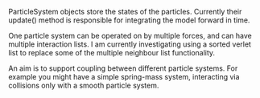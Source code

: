 ParticleSystem objects store the states of the particles. Currently their update() method is responsible for integrating the model forward in time.

One particle system can be operated on by multiple forces, and can have multiple interaction lists. I am currently investigating using a sorted verlet list to replace
some of the multiple neighbour list functionality.

An aim is to support coupling between different particle systems. For example you might have a simple spring-mass system, interacting via collisions only with a smooth particle system.